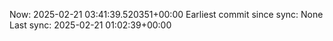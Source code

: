 Now: 2025-02-21 03:41:39.520351+00:00 Earliest commit since sync: None Last sync: 2025-02-21 01:02:39+00:00
